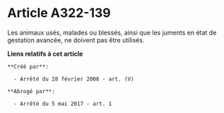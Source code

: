# Article A322-139

Les animaux usés, malades ou blessés, ainsi que les juments en état de gestation avancée, ne doivent pas être utilisés.

**Liens relatifs à cet article**

	**Créé par**:

	  - Arrêté du 28 février 2008 - art. (V)

	**Abrogé par**:

	  - Arrêté du 5 mai 2017 - art. 1
